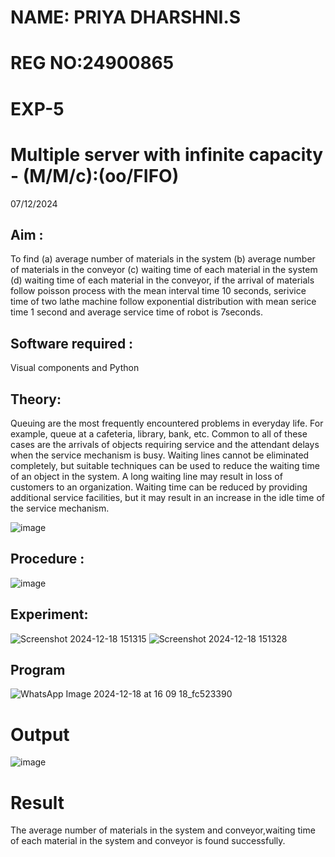 #  NAME: PRIYA DHARSHNI.S
# REG NO:24900865
# EXP-5
# Multiple server with infinite capacity - (M/M/c):(oo/FIFO)
07/12/2024
## Aim :
To find (a) average number of materials in the system (b) average number of materials in the conveyor (c) waiting time of each material in the system (d) waiting time of each material in the conveyor, if the arrival  of materials follow poisson process with the mean interval time 10 seconds, serivice time of two lathe machine follow exponential distribution with mean serice time 1 second and average service time of robot is 7seconds.

## Software required :
Visual components and Python

## Theory:
Queuing are the most frequently encountered problems in everyday life. For example, queue at a cafeteria, library, bank, etc. Common to all of these cases are the arrivals of objects requiring service and the attendant delays when the service mechanism is busy. Waiting lines cannot be eliminated completely, but suitable techniques can be used to reduce the waiting time of an object in the system. A long waiting line may result in loss of customers to an organization. Waiting time can be reduced by providing additional service facilities, but it may result in an increase in the idle time of the service mechanism.

![image](https://user-images.githubusercontent.com/103921593/203238035-1c8109bc-cbf2-4c77-baea-c5b682a752ef.png)

## Procedure :

![image](https://user-images.githubusercontent.com/103921593/203238265-176740b0-eae2-4772-90be-5449869ac9b0.png)




## Experiment:
![Screenshot 2024-12-18 151315](https://github.com/user-attachments/assets/d39db5f7-d15c-4389-b186-85b84633c22b)
![Screenshot 2024-12-18 151328](https://github.com/user-attachments/assets/8cfd727d-dd69-4f44-8e08-ab6568642eed)


## Program
![WhatsApp Image 2024-12-18 at 16 09 18_fc523390](https://github.com/user-attachments/assets/e4faf2c7-ccbd-438f-9e0c-39f972ed4381)
# Output
![image](https://github.com/user-attachments/assets/437722ab-7429-4888-b127-167109e3ae38)




# Result
The average number of materials in the system and conveyor,waiting time of each material in the system and conveyor is found successfully.
